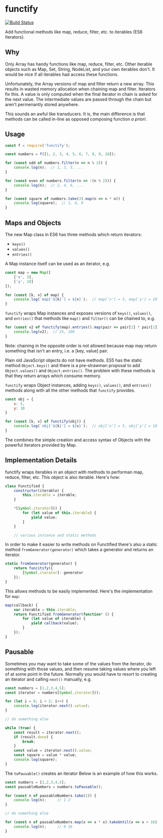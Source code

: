 # functify
[![Build Status](https://travis-ci.org/kevinbarabash/functify.svg?branch=v0.3.3)](https://travis-ci.org/kevinbarabash/functify)

Add functional methods like map, reduce, filter, etc. to iterables (ES6 Iterators).

## Why

Only Array has handy functions like map, reduce, filter, etc.  Other iterable
objects such as Map, Set, String, NodeList, and your own iterables don't.  It
would be nice if all iterables had access these functions.

Unfortunately, the Array versions of map and filter return a new array.  This
results in wasted memory allocation when chaining map and filter.  Iterators fix
this.  A value is only computed when the final iterator in chain is asked for the
next value.  The intermediate values are passed through the chain but aren't 
permenantly stored anywhere.

This sounds an awful like transducers.  It is, the main difference is that 
methods can be called in-line as opposed composing function _a priori_.

## Usage

```javascript
const f = require('functify');

const numbers = f([1, 2, 3, 4, 5, 6, 7, 8, 9, 10]);

for (const odd of numbers.filter(n => n % 2)) {
    console.log(n);  // 1, 3, 5, ...
}

for (const even of numbers.filter(n => !(n % 2))) {
    console.log(n);  // 2, 4, 6, ...
}

for (const square of numbers.take(3).map(n => n * n)) {
    console.log(square);  // 1, 4, 9
}
```
    
## Maps and Objects

The new Map class in ES6 has three methods which return iterators:

- `keys()`
- `values()`
- `entries()`

A Map instance itself can be used as an iterator, e.g.

```javascript
const map = new Map([
    ['x', 5], 
    ['y', 10]
]);

for (const [k, v] of map) {
    console.log(`map['${k}'] = ${v}`);  // map['x'] = 5, map['y'] = 10
}
```
    
`functify` wraps Map instances and exposes versions of `keys()`, `values()`, 
and `entries()` that methods like `map()` and `filter()` can be chained to, e.g.


```javascript
for (const v2 of functify(map).entries().map(pair => pair[1] * pair[1])) {
    console.log(v2);  // 25, 100
}
```

Note: chaining in the opposite order is not allowed because map may return 
something that isn't an entry, i.e. a [key, value] pair.

Plain old JavaScript objects do not have methods.  ES5 has the static method
`Object.keys()` and there is a pre-strawman proposal to add `Object.values()`
and `Object.entries()`.  The problem with these methods is that they return 
arrays which consume memory.

`functify` wraps Object instances, adding `keys()`, `values()`, and `entries()`
methods along with all the other methods that `functify` provides.

```javascript
const obj = {
    x: 5,
    y: 10
}

for (const [k, v] of functify(obj)) {
    console.log(`obj['${k}'] = ${v}`);  // obj['x'] = 5, obj['y'] = 10
}
```

The combines the simple creation and access syntax of Objects with the powerful
iterators provided by Map.
    
## Implementation Details

functify wraps iterables in an object with methods to performan map, reduce, 
filter, etc.  This object is also iterable.  Here's how:

```javascript
class Functified {
    constructor(iterable) {
        this.iterable = iterable;
    }

    *[Symbol.iterator]() {
        for (let value of this.iterable) {
            yield value;
        }
    }

    // various instance and static methods
```

In order to make it easier to write methods on Functified there's also a static
method `fromGenerator(generator)` which takes a generator and returns an iterator.

```javascript
static fromGenerator(generator) {
    return funcitify({
        [Symbol.iterator]: generator
    });
}
```

This allows methods to be easily implemented.  Here's the implementation for `map`:

```javascript
map(callback) {
    var iterable = this.iterable;
    return Functified.fromGenerator(function* () {
        for (let value of iterable) {
            yield callback(value);
        }
    });
}
```

## Pausable

Sometimes you may want to take some of the values from the iterator, do something
with those values, and then resume taking values where you left of at some point
in the future.  Normally you would have to resort to creating an iterator and 
calling `next()` manually, e.g.

```javascript
const numbers = [1,2,3,4,5];
const iterator = numbers[Symbol.iterator]();

for (let i = 0; i < 2; i++) {
    console.log(iterator.next().value);
}

// do something else

while (true) {
    const result = iterator.next();
    if (result.done) {
        break;
    }
    const value = iterator.next().value;
    const square = value * value;
    console.log(square);
}
```
    
The `toPausable()` creates an iterator Below is an example of how this works.

```javascript
const numbers = [1,2,3,4,5];
const pausableNumbers = numbers.toPausable();

for (const n of pausableNumbers.take(2)) {
    console.log(n);     // 1 2
}

// do something else

for (const n of pausableNumbers.map(x => x * x).takeUntil(x => x > 16)) {
    console.log(n);     // 9 16
}
```

